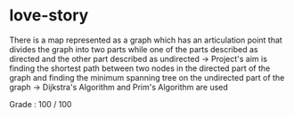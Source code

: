 # love-story
There is a map represented as a graph which has an articulation point that divides the graph into two parts while one of the parts described as directed and the other part described as undirected
-> Project's aim is finding the shortest path between two nodes in the directed part of the graph and finding the minimum spanning tree on the undirected part of the graph
-> Dijkstra's Algorithm and Prim's Algorithm are used

Grade : 100 / 100
